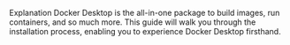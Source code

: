 Explanation
Docker Desktop is the all-in-one package to build images, run containers, and so much more. This guide will walk you through the installation process, enabling you to experience Docker Desktop firsthand.